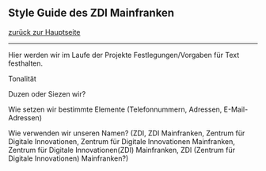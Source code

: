 ## Style Guide des ZDI Mainfranken
[zurück zur Hauptseite](Readme.md)

---

Hier werden wir im Laufe der Projekte Festlegungen/Vorgaben für Text festhalten.

Tonalität

Duzen oder Siezen wir?

Wie setzen wir bestimmte Elemente (Telefonnummern, Adressen, E-Mail-Adressen)

Wie verwenden wir unseren Namen? (ZDI, ZDI Mainfranken, Zentrum für Digitale Innovationen, Zentrum für Digitale Innovationen Mainfranken, Zentrum für Digitale Innovationen(ZDI) Mainfranken, ZDI (Zentrum für Digitale Innovationen) Mainfranken?)